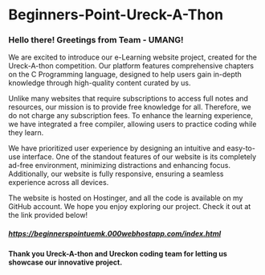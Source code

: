 # Beginners-Point-Ureck-A-Thon

### Hello there! Greetings from Team - UMANG!

We are excited to introduce our e-Learning website project, created for the Ureck-A-thon competition. Our platform features comprehensive chapters on the C Programming language, designed to help users gain in-depth knowledge through high-quality content curated by us.

Unlike many websites that require subscriptions to access full notes and resources, our mission is to provide free knowledge for all. Therefore, we do not charge any subscription fees. To enhance the learning experience, we have integrated a free compiler, allowing users to practice coding while they learn.

We have prioritized user experience by designing an intuitive and easy-to-use interface. One of the standout features of our website is its completely ad-free environment, minimizing distractions and enhancing focus. Additionally, our website is fully responsive, ensuring a seamless experience across all devices.

The website is hosted on Hostinger, and all the code is available on my GitHub account. We hope you enjoy exploring our project. Check it out at the link provided below!
##### https://beginnerspointuemk.000webhostapp.com/index.html
#### Thank you Ureck-A-thon and Ureckon coding team for letting us showcase our innovative project.
